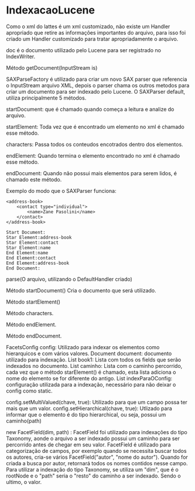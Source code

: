 # IndexacaoLucene

Como o xml do lattes é um xml customizado, não existe um Handler apropriado que retire as informações importantes do arquivo, para isso foi criado um Handler customizado para tratar apropriadamente o arquivo.

doc é o documento utilizado pelo Lucene para ser registrado no IndexWriter.


Método getDocument(InputStream is)

SAXParseFactory é utilizado para criar um novo SAX parser que referencia o InputStream arquivo XML, depois o parser chama os outros metodos para criar um documento para ser indexado pelo Lucene.
O SAXParser default, utiliza principalmente 5 métodos.

startDocument: que é chamado quando começa a leitura e analize do arquivo.

startElement: Toda vez que é encontrado um elemento no xml é chamado esse método.

characters: Passa todos os conteudos encotrados dentro dos elementos.
 
endElement: Quando termina o elemento encontrado no xml é chamado esse método.

endDocument: Quando não possui mais elementos para serem lidos, é chamado este método.

Exemplo do modo que o SAXParser funciona:

	<address-book>
		<contact type="individual">
			<name>Zane Pasolini</name>
		</contact>
	</address-book> 

	Start Document:
	Star Element:address-book
	Star Element:contact
	Star Element:name
	End Element:name
	End Element:contact
	End Element:address-book
	End Document:

parse(O arquivo, utilizando o DefaultHandler criado)

Método startDocument()
Cria o documento que será utilizado.

Método startElement()

Método characters.

Método endElement.

Método endDocument.

FacetsConfig config: Utilizado para indexar os elementos como hierarquicos e com vários valores.
Document document: documento utilizado para indexação.
List<FacetField> book1: Lista com todos os fields que serão indexados no documento.
List<String> caminho: Lista com o caminho percorrido, cada vez que o método starElement() é chamado, esta lista adiciona o nome do elemento se for diferente do antigo.
List<String> indexParaOConfig: configuração utilizada para a indexação, necessário para não deixar o config como static.

config.setMultiValued(chave, true): Utilizado para que um campo possa ter mais que um valor.
config.setHierarchical(chave, true): Utlizado para informar que o elemento é do tipo hierarchical, ou seja, possui um caminho(path)
	
new FacetField(dim, path) : FacetField foi utilizado para indexações do tipo Taxonomy, aonde o arquivo a ser indexado possui um caminho para ser percorrido antes de chegar em seu valor. FacetField é utilizado para categorização de campos, por exemplo quando se necessita buscar todos os autores, cria-se vários FacetField("autor", "nome do autor"). Quando for criada a busca por autor, retornará todos os nomes contidos nesse campo. Para utilizar a indexação do tipo Taxonomy, se utiliza um "dim", que é o rootNode e o "path" seria o "resto" do caminho a ser indexado. Sendo o ultimo, o valor.
